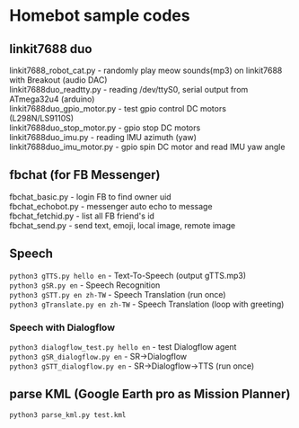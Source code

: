 # Homebot sample codes

## linkit7688 duo
linkit7688_robot_cat.py - randomly play meow sounds(mp3) on linkit7688 with Breakout (audio DAC) <br />
linkit7688duo_readtty.py - reading /dev/ttyS0, serial output from ATmega32u4 (arduino) <br />
linkit7688duo_gpio_motor.py - test gpio control DC motors (L298N/LS9110S)<br />
linkit7688duo_stop_motor.py - gpio stop DC motors<br />
linkit7688duo_imu.py - reading IMU azimuth (yaw)<br />
linkit7688duo_imu_motor.py - gpio spin DC motor and read IMU yaw angle<br />

## fbchat (for FB Messenger)
fbchat_basic.py - login FB to find owner uid <br />
fbchat_echobot.py - messenger auto echo to message <br />
fbchat_fetchid.py - list all FB friend's id <br />
fbchat_send.py - send text, emoji, local image, remote image

## Speech 
`python3 gTTS.py hello en` - Text-To-Speech (output gTTS.mp3)<br />
`python3 gSR.py en` - Speech Recognition<br />
`python3 gSTT.py en zh-TW` - Speech Translation (run once)<br />
`python3 gTranslate.py en zh-TW` - Speech Translation (loop with greeting)<br />
### Speech with Dialogflow
`python3 dialogflow_test.py hello en` - test Dialogflow agent<br />
`python3 gSR_dialogflow.py en` - SR->Dialogflow<br />
`python3 gSTT_dialogflow.py en` - SR->Dialogflow->TTS (run once)<br />

## parse KML (Google Earth pro as Mission Planner)
`python3 parse_kml.py test.kml`
